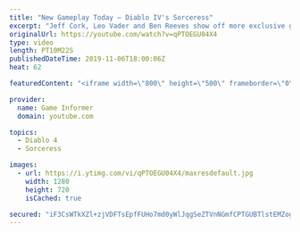 ```yaml
---
title: "New Gameplay Today – Diablo IV's Sorceress"
excerpt: "Jeff Cork, Leo Vader and Ben Reeves show off more exclusive gameplay of Diablo IV, which can be viewed without commentary at ..."
originalUrl: https://youtube.com/watch?v=qPTOEGU04X4
type: video
length: PT10M22S
publishedDateTime: 2019-11-06T18:00:06Z
heat: 62

featuredContent: "<iframe width=\"800\" height=\"500\" frameborder=\"0\" src=\"https://www.youtube.com/embed/qPTOEGU04X4\" allow=\"accelerometer; autoplay; encrypted-media; gyroscope; picture-in-picture\" allowfullscreen></iframe>"

provider:
  name: Game Informer
  domain: youtube.com

topics:
  - Diablo 4
  - Sorceress

images:
  - url: https://i.ytimg.com/vi/qPTOEGU04X4/maxresdefault.jpg
    width: 1280
    height: 720
    isCached: true

secured: "iF3CsWTkXZl+zjVDFTsEpfFUHo7md0yWlJqgSeZTVnNGmfCPTGUBTlstEMZogeKiGtQYbhSgkMeHHrX1YKEBEuvnOepnnlqqv9EIxZlYcyqLJ10IUoVGZlFyW+x5UsMkAeHxXhg+tTkpWcBQxKyZW4IyUsYl6U1Z/9oGdjYndJt11w2MchfEh9Nzo5LcAfJP2muAC782rnznhBOr1E7gm/ZUNRPfDLvXo7oATGAhDOixq/lf24FB+uMiDBpfcKLHrc/8BlJ1N58CJvY5BXTdAqcwkAH+N2sMfAPZHDFdzpSy7xlBJBP9Z8TTc4tLclzfMEgS3hQVWIi8GDvrS7dmG88nxandKaLDvfw81b4k6MKNoamS5twTZ/N46i5vOD+CGIALauP2NTVDhqZCR4sNTKcAraCLOsPWjnykH7sbSYywJELvGZ4Az9JOIu+0JCme;uOWBxOLdXG1fPE5ykFs3eA=="
---
```


